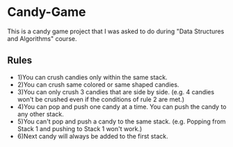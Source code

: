 # Candy-Game
This is a candy game project that I was asked to do during "Data Structures and Algorithms" course.

## Rules
* 1)You can crush candies only within the same stack.
* 2)You can crush same colored or same shaped candies.
* 3)You can only crush 3 candies that are side by side. (e.g. 4 candies won't be crushed even if the conditions of rule 2 are met.)
* 4)You can pop and push one candy at a time. You can push the candy to any other stack.
* 5)You can't pop and push a candy to the same stack. (e.g. Popping from Stack 1 and pushing to Stack 1 won't work.)
* 6)Next candy will always be added to the first stack.

